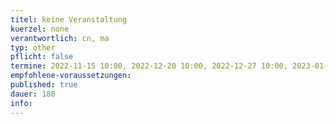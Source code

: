 ```yaml
---
titel: keine Veranstaltung
kuerzel: none
verantwortlich: cn, ma
typ: other
pflicht: false
termine: 2022-11-15 10:00, 2022-12-20 10:00, 2022-12-27 10:00, 2023-01-03 10:00, 2023-01-10 10:00, 2023-01-17 10:00, 2023-01-24 10:00, 2023-01-31 10:00 
empfohlene-voraussetzungen: 
published: true
dauer: 180
info: 
---
```


